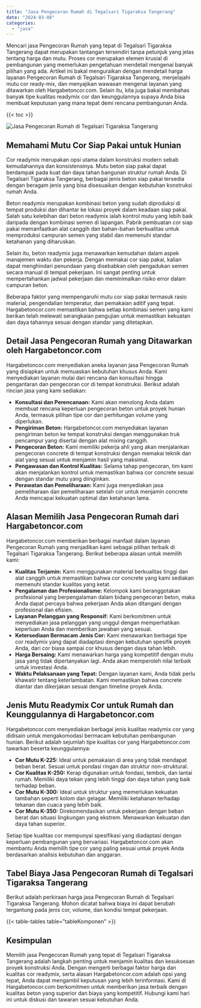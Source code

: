 ```yaml
---
title: "Jasa Pengecoran Rumah di Tegalsari Tigaraksa Tangerang"
date: "2024-03-08"
categories: 
  - "jasa"
---
```



Mencari jasa Pengecoran Rumah yang tepat di Tegalsari Tigaraksa Tangerang dapat merupakan tantangan tersendiri tanpa petunjuk yang jelas tentang harga dan mutu. Proses cor merupakan elemen krusial di pembangunan yang memerlukan pengetahuan mendetail mengenai banyak pilihan yang ada. Artikel ini bakal menguraikan dengan mendetail harga layanan Pengecoran Rumah di Tegalsari Tigaraksa Tangerang, menjelajahi mutu cor ready-mix, dan menyajikan wawasan mengenai layanan yang ditawarkan oleh Hargabetoncor.com. Selain itu, kita juga bakal membahas banyak tipe kualitas readymix cor dan keunggulannya supaya Anda bisa membuat keputusan yang mana tepat demi rencana pembangunan Anda.

{{< toc >}}

![Jasa Pengecoran Rumah di Tegalsari Tigaraksa Tangerang](https://hargareadymixid.github.io/hbc/readymix-hbc%20(6).png)

## Memahami Mutu Cor Siap Pakai untuk Hunian

Cor readymix merupakan opsi utama dalam konstruksi modern sebab kemudahannya dan konsistensinya. Mutu beton siap pakai dapat berdampak pada kuat dan daya tahan bangunan struktur rumah Anda. Di Tegalsari Tigaraksa Tangerang, berbagai jenis beton siap pakai tersedia dengan beragam jenis yang bisa disesuaikan dengan kebutuhan konstruksi rumah Anda.

Beton readymix merupakan kombinasi beton yang sudah diproduksi di tempat produksi dan dihantar ke lokasi proyek dalam keadaan siap pakai. Salah satu kelebihan dari beton readymix ialah kontrol mutu yang lebih baik daripada dengan kombinasi semen di lapangan. Pabrik pembuatan cor siap pakai memanfaatkan alat canggih dan bahan-bahan berkualitas untuk memproduksi campuran semen yang stabil dan memenuhi standar ketahanan yang diharuskan.

Selain itu, beton readymix juga menawarkan kemudahan dalam aspek manajemen waktu dan pekerja. Dengan memakai cor siap pakai, kalian dapat menghindari penundaan yang disebabkan oleh pengadukan semen secara manual di tempat pekerjaan. Ini sangat penting untuk mempertahankan jadwal pekerjaan dan meminimalkan risiko error dalam campuran beton.

Beberapa faktor yang mempengaruhi mutu cor siap pakai termasuk rasio material, pengendalian temperatur, dan pemakaian aditif yang tepat. Hargabetoncor.com memastikan bahwa setiap kombinasi semen yang kami berikan telah melewati serangkaian pengujian untuk memastikan kekuatan dan daya tahannya sesuai dengan standar yang ditetapkan.

## Detail Jasa Pengecoran Rumah yang Ditawarkan oleh Hargabetoncor.com

Hargabetoncor.com menyediakan aneka layanan jasa Pengecoran Rumah yang disiapkan untuk memuaskan kebutuhan khusus Anda. Kami menyediakan layanan mulai dari rencana dan konsultasi hingga pengantaran dan pengecoran cor di tempat konstruksi. Berikut adalah rincian jasa yang kami sediakan:

- **Konsultasi dan Perencanaan:** Kami akan menolong Anda dalam membuat rencana keperluan pengecoran beton untuk proyek hunian Anda, termasuk pilihan tipe cor dan perhitungan volume yang diperlukan.
- **Pengiriman Beton:** Hargabetoncor.com menyediakan layanan pengiriman beton ke tempat konstruksi dengan menggunakan truk pencampur yang disertai dengan alat mixing canggih.
- **Pengecoran Beton:** Kami memiliki pekerja ahli yang akan menjalankan pengecoran concrete di tempat konstruksi dengan memakai teknik dan alat yang sesuai untuk menjamin hasil yang maksimal.
- **Pengawasan dan Kontrol Kualitas:** Selama tahap pengecoran, tim kami akan menjalankan kontrol untuk memastikan bahwa cor concrete sesuai dengan standar mutu yang diinginkan.
- **Perawatan dan Pemeliharaan:** Kami juga menyediakan jasa pemeliharaan dan pemeliharaan setelah cor untuk menjamin concrete Anda mencapai kekuatan optimal dan ketahanan lama.

## Alasan Memilih Jasa Pengecoran Rumah dari Hargabetoncor.com

Hargabetoncor.com memberikan berbagai manfaat dalam layanan Pengecoran Rumah yang menjadikan kami sebagai pilihan terbaik di Tegalsari Tigaraksa Tangerang. Berikut beberapa alasan untuk memilih kami:

- **Kualitas Terjamin:** Kami menggunakan material berkualitas tinggi dan alat canggih untuk memastikan bahwa cor concrete yang kami sediakan memenuhi standar kualitas yang ketat.
- **Pengalaman dan Profesionalisme:** Kelompok kami beranggotakan profesional yang berpengalaman dalam bidang pengecoran beton, maka Anda dapat percaya bahwa pekerjaan Anda akan ditangani dengan profesional dan efisien.
- **Layanan Pelanggan yang Responsif:** Kami berkomitmen untuk menyediakan jasa pelanggan yang unggul dengan memperhatikan keperluan Anda dan memberikan jawaban yang sesuai.
- **Ketersediaan Bermacam Jenis Cor:** Kami menawarkan berbagai tipe cor readymix yang dapat diadaptasi dengan kebutuhan spesifik proyek Anda, dari cor biasa sampai cor khusus dengan daya tahan lebih.
- **Harga Bersaing:** Kami menawarkan harga yang kompetitif dengan mutu jasa yang tidak dipertanyakan lagi. Anda akan memperoleh nilai terbaik untuk investasi Anda.
- **Waktu Pelaksanaan yang Tepat:** Dengan layanan kami, Anda tidak perlu khawatir tentang keterlambatan. Kami memastikan bahwa concrete diantar dan dikerjakan sesuai dengan timeline proyek Anda.

## Jenis Mutu Readymix Cor untuk Rumah dan Keunggulannya di Hargabetoncor.com

Hargabetoncor.com menyediakan berbagai jenis kualitas readymix cor yang didisain untuk mengakomodasi bermacam kebutuhan pembangunan hunian. Berikut adalah sejumlah tipe kualitas cor yang Hargabetoncor.com tawarkan beserta keunggulannya:

- **Cor Mutu K-225:** Ideal untuk pemakaian di area yang tidak mendapat beban berat. Sesuai untuk pondasi ringan dan struktur non-struktural.
- **Cor Kualitas K-250:** Kerap digunakan untuk fondasi, tembok, dan lantai rumah. Memiliki daya tekan yang lebih tinggi dan daya tahan yang baik terhadap beban.
- **Cor Mutu K-300:** Ideal untuk struktur yang memerlukan kekuatan tambahan seperti kolom dan gelagar. Memiliki ketahanan terhadap tekanan dan cuaca yang lebih baik.
- **Cor Mutu K-350:** Direkomendasikan untuk pekerjaan dengan beban berat dan situasi lingkungan yang ekstrem. Menawarkan kekuatan dan daya tahan superior.

Setiap tipe kualitas cor mempunyai spesifikasi yang diadaptasi dengan keperluan pembangunan yang bervariasi. Hargabetoncor.com akan membantu Anda memilih tipe cor yang paling sesuai untuk proyek Anda berdasarkan analisis kebutuhan dan anggaran.

## Tabel Biaya Jasa Pengecoran Rumah di Tegalsari Tigaraksa Tangerang

Berikut adalah perkiraan harga jasa Pengecoran Rumah di Tegalsari Tigaraksa Tangerang. Mohon dicatat bahwa biaya ini dapat berubah tergantung pada jenis cor, volume, dan kondisi tempat pekerjaan.

{{< table-tables table="tableKomponen" >}}

## Kesimpulan

Memilih jasa Pengecoran Rumah yang tepat di Tegalsari Tigaraksa Tangerang adalah langkah penting untuk menjamin kualitas dan kesuksesan proyek konstruksi Anda. Dengan mengerti berbagai faktor harga dan kualitas cor readymix, serta alasan Hargabetoncor.com adalah opsi yang tepat, Anda dapat mengambil keputusan yang lebih terinformasi. Kami di Hargabetoncor.com berkomitmen untuk memberikan jasa terbaik dengan kualitas beton yang superior dan biaya yang kompetitif. Hubungi kami hari ini untuk diskusi dan tawaran sesuai kebutuhan Anda.
